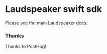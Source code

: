 # Laudspeaker swift sdk

Please see the main [Laudspeaker docs](https://laudspeaker.com/docs/developer/sdks/ios).

### Thanks

Thanks to PostHog!
